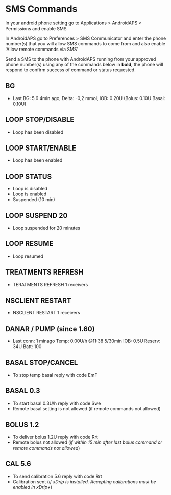 # SMS Commands

In your android phone setting go to Applications > AndroidAPS > Permissions and enable SMS

In AndroidAPS go to Preferences > SMS Communicator and enter the phone number(s) that you will allow SMS commands to come from and also enable 'Allow remote commands via SMS'

Send a SMS to the phone with AndroidAPS running from your approved phone number(s) using any of the commands below in **bold**, the phone will respond to confirm success of command or status requested.

## BG

- Last BG: 5.6 4min ago, Delta: -0,2 mmol, IOB: 0.20U (Bolus: 0.10U Basal: 0.10U)

## LOOP STOP/DISABLE

- Loop has been disabled

## LOOP START/ENABLE

- Loop has been enabled

## LOOP STATUS

- Loop is disabled
- Loop is enabled
- Suspended (10 min)

## LOOP SUSPEND 20

- Loop suspended for 20 minutes

## LOOP RESUME

- Loop resumed

## TREATMENTS REFRESH

- TERATMENTS REFRESH 1 receivers

## NSCLIENT RESTART

- NSCLIENT RESTART 1 receivers

## DANAR / PUMP (since 1.60)

- Last conn: 1 minago Temp: 0.00U/h @11:38 5/30min IOB: 0.5U Reserv: 34U Batt: 100

## BASAL STOP/CANCEL

- To stop temp basal reply with code EmF

## BASAL 0.3

- To start basal 0.3U/h reply with code Swe
- Remote basal setting is not allowed (if remote commands not allowed)

## BOLUS 1.2

- To deliver bolus 1.2U reply with code Rrt
- Remote bolus not allowed (*if within 15 min after last bolus command or remote commands not allowed*)

## CAL 5.6

- To send calibration 5.6 reply with code Rrt
- Calibration sent (*if xDrip is installed. Accepting calibrations must be enabled in xDrip+*)